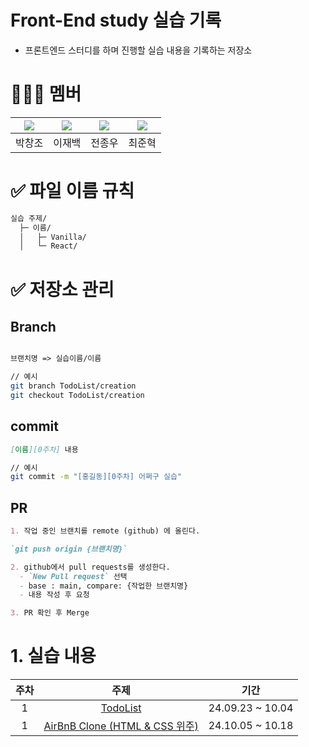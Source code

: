 # Front-End study 실습 기록
- 프론트엔드 스터디를 하며 진행할 실습 내용을 기록하는 저장소


# 👨🏻‍💻 멤버

|[![](https://github.com/pcjo1202.png?width=150px)](https://github.com/pcjo1202)|[![](https://github.com/beak1sin.png?width=150px)](https://github.com/beak1sin) |[![](https://github.com/jinlaove17.png?width=150px)](https://github.com/jinlaove17) |[![](https://github.com/raonrabbit.png?width=150px)](https://github.com/raonrabbit)|
|:---:|:---:|:---:|:---:|
| 박창조 | 이재백 | 전종우 | 최준혁 |

# ✅ 파일 이름 규칙

```markdown
실습 주제/
  ├─ 이름/
  │   ├─ Vanilla/
  │   └─ React/   

```

# ✅ 저장소 관리

## Branch

```Markdown

브랜치명 => 실습이름/이름
```

```bash
// 예시
git branch TodoList/creation
git checkout TodoList/creation

```

## commit

```Markdown
[이름][0주차] 내용

```

```bash
// 예시
git commit -m "[홍길동][0주차] 어쩌구 실습"
```

## PR

```Markdown
1. 작업 중인 브랜치를 remote (github) 에 올린다. 

`git push origin {브랜치명}`

2. github에서 pull requests를 생성한다.
  - `New Pull request` 선택
  - base : main, compare: {작업한 브랜치명}
  - 내용 작성 후 요청

3. PR 확인 후 Merge
```


# 1. 실습 내용
|주차|주제| 기간 |
|:---:|:---:|:---:|
| 1 | [TodoList](/TodoList) | 24.09.23 ~ 10.04 |
| 1 | [AirBnB Clone (HTML & CSS 위주)](/AirBnB) | 24.10.05 ~ 10.18 |





